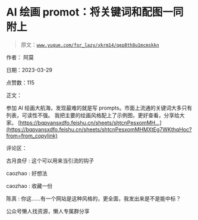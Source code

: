 # AI 绘画 promot：将关键词和配图一同附上

> 原文：[`www.yuque.com/for_lazy/xkrm14/qep8th8u1mcmskkn`](https://www.yuque.com/for_lazy/xkrm14/qep8th8u1mcmskkn)

作者： 阿莫

日期：2023-03-29

点赞数：115

正文：

参加 AI 绘画大航海，发现最难的就是写 prompts。市面上流通的关键词大多只有列表，可读性不强。 我把主要的绘画风格配上了示例图，更好查看，分享给大家。 [https://bqpvansxdfo.feishu.cn/sheets/shtcnPesxomMH...](https://bqpvansxdfo.feishu.cn/sheets/shtcnPesxomMHMXtEg7WKthqHoc?from=from_copylink)

评论区：

古月良仔 : 这个可以用来当引流的钩子

caozhao : 好想法

caozhao : 收藏一份

陈真 : 你这……有一个网站是这种风格的，更全面，我发出来是不是能中标？

公众号懒人找资源，懒人专属群分享

